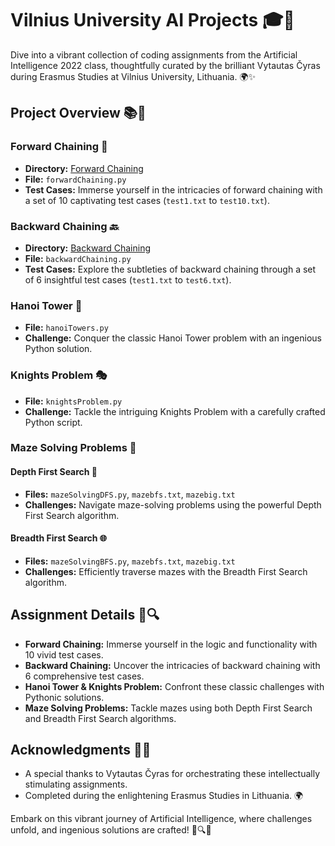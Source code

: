 # Vilnius University AI Projects 🎓🤖

Dive into a vibrant collection of coding assignments from the Artificial Intelligence 2022 class, thoughtfully curated by the brilliant Vytautas Čyras during Erasmus Studies at Vilnius University, Lithuania. 🌍✨

## Project Overview 📚🚀

### Forward Chaining 🔄
- **Directory:** [Forward Chaining](https://github.com/Satyajithchary/Vilnius_University_AI_Projects/tree/main/AI/Forward%20Chaining)
- **File:** `forwardChaining.py`
- **Test Cases:** Immerse yourself in the intricacies of forward chaining with a set of 10 captivating test cases (`test1.txt` to `test10.txt`).

### Backward Chaining 🔙
- **Directory:** [Backward Chaining](https://github.com/Satyajithchary/Vilnius_University_AI_Projects/tree/main/AI/Backward%20Chaining)
- **File:** `backwardChaining.py`
- **Test Cases:** Explore the subtleties of backward chaining through a set of 6 insightful test cases (`test1.txt` to `test6.txt`).

### Hanoi Tower 🏰
- **File:** `hanoiTowers.py`
- **Challenge:** Conquer the classic Hanoi Tower problem with an ingenious Python solution.

### Knights Problem 🎭
- **File:** `knightsProblem.py`
- **Challenge:** Tackle the intriguing Knights Problem with a carefully crafted Python script.

### Maze Solving Problems 🧩
#### Depth First Search 🚀
- **Files:** `mazeSolvingDFS.py`, `mazebfs.txt`, `mazebig.txt`
- **Challenges:** Navigate maze-solving problems using the powerful Depth First Search algorithm.

#### Breadth First Search 🌐
- **Files:** `mazeSolvingBFS.py`, `mazebfs.txt`, `mazebig.txt`
- **Challenges:** Efficiently traverse mazes with the Breadth First Search algorithm.

## Assignment Details 📝🔍

- **Forward Chaining:** Immerse yourself in the logic and functionality with 10 vivid test cases.
- **Backward Chaining:** Uncover the intricacies of backward chaining with 6 comprehensive test cases.
- **Hanoi Tower & Knights Problem:** Confront these classic challenges with Pythonic solutions.
- **Maze Solving Problems:** Tackle mazes using both Depth First Search and Breadth First Search algorithms.

## Acknowledgments 🙌🌟

- A special thanks to Vytautas Čyras for orchestrating these intellectually stimulating assignments.
- Completed during the enlightening Erasmus Studies in Lithuania. 🌍

Embark on this vibrant journey of Artificial Intelligence, where challenges unfold, and ingenious solutions are crafted! 🚀🔍🌈
